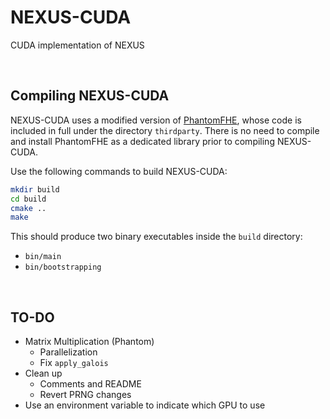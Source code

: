 # NEXUS-CUDA
CUDA implementation of NEXUS

<br/>

## Compiling NEXUS-CUDA
NEXUS-CUDA uses a modified version of [PhantomFHE](https://github.com/encryptorion-lab/phantom-fhe/tree/5988c9c0a82ef86934c34a044e54032b94fd5a16), whose code is included in full under the directory `thirdparty`. There is no need to compile and install PhantomFHE as a dedicated library prior to compiling NEXUS-CUDA.

Use the following commands to build NEXUS-CUDA:

```bash
mkdir build
cd build
cmake ..
make
```

This should produce two binary executables inside the `build` directory:
  - `bin/main`
  - `bin/bootstrapping`

<br>

## TO-DO
- Matrix Multiplication (Phantom)
  - Parallelization
  - Fix `apply_galois`
- Clean up
  - Comments and README
  - Revert PRNG changes
- Use an environment variable to indicate which GPU to use
